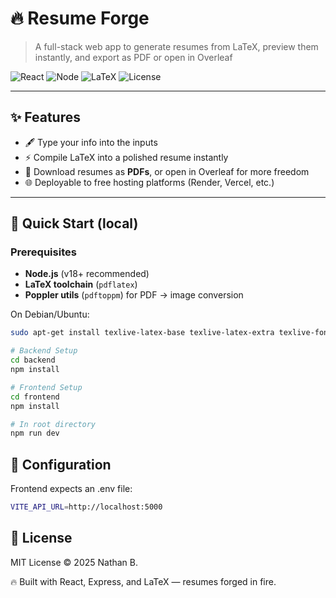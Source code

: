 # 🔥 Resume Forge

> A full-stack web app to generate resumes from LaTeX, preview them instantly, and export as PDF or open in Overleaf

![React](https://img.shields.io/badge/Frontend-React%20%2B%20Vite-61dafb?style=flat-square)
![Node](https://img.shields.io/badge/Backend-Node.js%20%2B%20Express-green?style=flat-square)
![LaTeX](https://img.shields.io/badge/Typesetting-LaTeX-orange?style=flat-square)
![License](https://img.shields.io/badge/License-MIT-blue?style=flat-square)

---

## ✨ Features

- 🖋️ Type your info into the inputs  
- ⚡ Compile LaTeX into a polished resume instantly  
- 📄 Download resumes as **PDFs**, or open in Overleaf for more freedom 
- 🌐 Deployable to free hosting platforms (Render, Vercel, etc.)  

---

## 🚀 Quick Start (local)

### Prerequisites
- **Node.js** (v18+ recommended)  
- **LaTeX toolchain** (`pdflatex`)  
- **Poppler utils** (`pdftoppm`) for PDF → image conversion  

On Debian/Ubuntu:
```bash
sudo apt-get install texlive-latex-base texlive-latex-extra texlive-fonts-recommended poppler-utils

# Backend Setup
cd backend
npm install

# Frontend Setup
cd frontend
npm install

# In root directory
npm run dev
```

## 🔧 Configuration
Frontend expects an .env file:

```bash
VITE_API_URL=http://localhost:5000
```

## 📜 License
MIT License © 2025 Nathan B.

🔥 Built with React, Express, and LaTeX — resumes forged in fire.

